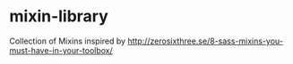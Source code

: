 mixin-library
=============

Collection of Mixins inspired by http://zerosixthree.se/8-sass-mixins-you-must-have-in-your-toolbox/
